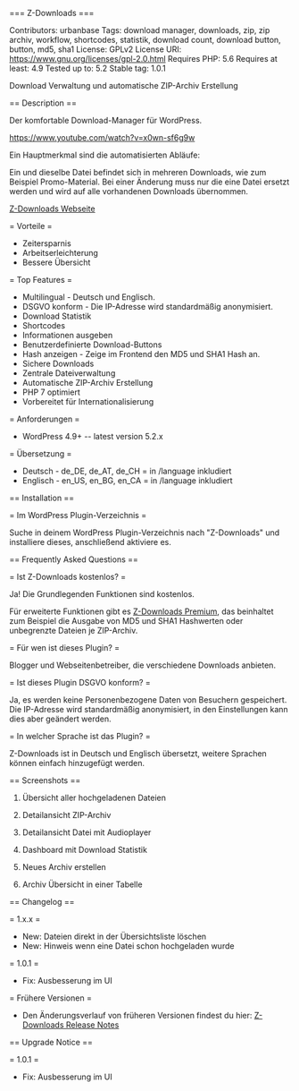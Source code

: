 === Z-Downloads ===

Contributors: urbanbase
Tags: download manager, downloads, zip, zip archiv, workflow, shortcodes, statistik, download count, download button, button, md5, sha1
License: GPLv2
License URI: https://www.gnu.org/licenses/gpl-2.0.html
Requires PHP: 5.6
Requires at least: 4.9
Tested up to: 5.2
Stable tag: 1.0.1

Download Verwaltung und automatische ZIP-Archiv Erstellung

== Description ==

Der komfortable Download-Manager für WordPress.

https://www.youtube.com/watch?v=x0wn-sf6g9w

Ein Hauptmerkmal sind die automatisierten Abläufe:

Ein und dieselbe Datei befindet sich in mehreren Downloads, wie zum Beispiel Promo-Material. Bei einer Änderung muss nur die eine Datei ersetzt werden und wird auf alle vorhandenen Downloads übernommen.

[Z-Downloads Webseite](https://code.urban-base.net/z-downloads?utm_source=wporg)

= Vorteile =

- Zeitersparnis
- Arbeitserleichterung
- Bessere Übersicht

= Top Features =

- Multilingual - Deutsch und Englisch.
- DSGVO konform - Die IP-Adresse wird standardmäßig anonymisiert.
- Download Statistik
- Shortcodes
- Informationen ausgeben
- Benutzerdefinierte Download-Buttons
- Hash anzeigen - Zeige im Frontend den MD5 und SHA1 Hash an.
- Sichere Downloads
- Zentrale Dateiverwaltung
- Automatische ZIP-Archiv Erstellung
- PHP 7 optimiert
- Vorbereitet für Internationalisierung

= Anforderungen =

- WordPress 4.9+ -- latest version 5.2.x

= Übersetzung =

- Deutsch - de_DE, de_AT, de_CH = in /language inkludiert
- Englisch - en_US, en_BG, en_CA = in /language inkludiert

== Installation ==

= Im WordPress Plugin-Verzeichnis =

Suche in deinem WordPress Plugin-Verzeichnis nach "Z-Downloads" und installiere dieses, anschließend aktiviere es.

== Frequently Asked Questions ==

= Ist Z-Downloads kostenlos? =

Ja! Die Grundlegenden Funktionen sind kostenlos.

Für erweiterte Funktionen gibt es [Z-Downloads Premium](https://code.urban-base.net/z-downloads?utm_source=wporg), das beinhaltet zum Beispiel die Ausgabe von MD5 und SHA1 Hashwerten oder unbegrenzte Dateien je ZIP-Archiv.

= Für wen ist dieses Plugin? =

Blogger und Webseitenbetreiber, die verschiedene Downloads anbieten.

= Ist dieses Plugin DSGVO konform? =

Ja, es werden keine Personenbezogene Daten von Besuchern gespeichert. Die IP-Adresse wird standardmäßig anonymisiert, in den Einstellungen kann dies aber geändert werden.

= In welcher Sprache ist das Plugin? =

Z-Downloads ist in Deutsch und Englisch übersetzt, weitere Sprachen können einfach hinzugefügt werden.

== Screenshots ==

1.  Übersicht aller hochgeladenen Dateien

2.  Detailansicht ZIP-Archiv

3.  Detailansicht Datei mit Audioplayer

4.  Dashboard mit Download Statistik

5.  Neues Archiv erstellen

6.  Archiv Übersicht in einer Tabelle

== Changelog ==

= 1.x.x =
- New: Dateien direkt in der Übersichtsliste löschen
- New: Hinweis wenn eine Datei schon hochgeladen wurde

= 1.0.1 =
- Fix: Ausbesserung im UI

= Frühere Versionen =
- Den Änderungsverlauf von früheren Versionen findest du hier: [Z-Downloads Release Notes](https://code.urban-base.net/z-downloads/release-notes/?utm_source=wporg)

== Upgrade Notice ==

= 1.0.1 =
- Fix: Ausbesserung im UI